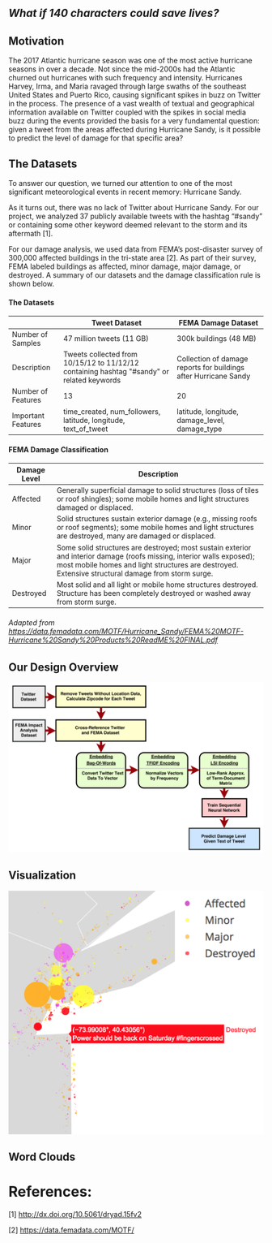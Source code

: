 ## *What if 140 characters could save lives?* 

## Motivation

The 2017 Atlantic hurricane season was one of the most active hurricane seasons in over a decade. Not since the mid-2000s had the Atlantic churned out hurricanes with such frequency and intensity. Hurricanes Harvey, Irma, and Maria ravaged through large swaths of the southeast United States and Puerto Rico, causing significant spikes in buzz on Twitter in the process. The presence of a vast wealth of textual and geographical information available on Twitter coupled with the spikes in social media buzz during the events provided the basis for a very fundamental question: given a tweet from the areas affected during Hurricane Sandy, is it possible to predict the level of damage for that specific area?


## The Datasets

To answer our question, we turned our attention to one of the most significant meteorological events in recent memory: Hurricane Sandy. 

As it turns out, there was no lack of Twitter about Hurricane Sandy. For our project, we analyzed 37 publicly available tweets with the hashtag “#sandy” or containing some other keyword deemed relevant to the storm and its aftermath [1]. 

For our damage analysis, we used data from FEMA’s post-disaster survey of 300,000 affected buildings in the tri-state area [2]. As part of their survey, FEMA labeled buildings as affected, minor damage, major damage, or destroyed. A summary of our datasets and the damage classification rule is shown below. 

#### The Datasets

| | Tweet Dataset | FEMA Damage Dataset |
| ---- | ------- | ----- |
| Number of Samples | 47 million tweets (11 GB)  | 300k buildings (48 MB)  |
| Description | Tweets collected from 10/15/12 to 11/12/12 containing hashtag "#sandy" or related keywords | Collection of damage reports for buildings after Hurricane Sandy |
| Number of Features | 13 | 20 |
| Important Features | time_created, num_followers, latitude, longitude, text_of_tweet | latitude, longitude, damage_level, damage_type |


#### FEMA Damage Classification

| Damage Level | Description |
| ------------ | ----------- |
| Affected | Generally superficial damage to solid structures (loss of tiles or roof shingles); some mobile homes and light structures damaged or displaced. |
| Minor | Solid structures sustain exterior damage (e.g., missing roofs or roof segments); some mobile homes and light structures are destroyed, many are damaged or displaced. |
| Major | Some solid structures are destroyed; most sustain exterior and interior damage (roofs missing, interior walls exposed); most mobile homes and light structures are destroyed. Extensive structural damage from storm surge. |
| Destroyed | Most solid and all light or mobile home structures destroyed. Structure has been completely destroyed or washed away from storm surge. |

###### Adapted from https://data.femadata.com/MOTF/Hurricane_Sandy/FEMA%20MOTF-Hurricane%20Sandy%20Products%20ReadME%20FINAL.pdf

## Our Design Overview

![alt text](https://github.com/mdj857/Hurricane-Sandy-Twitter-Analysis/blob/master/images/block_diagram.png "Block Diagram")

## Visualization

![alt text](https://github.com/mdj857/Hurricane-Sandy-Twitter-Analysis/blob/master/images/map_tool.png "Map Visualizer")

## Word Clouds




# References: 
[1] http://dx.doi.org/10.5061/dryad.15fv2

[2] https://data.femadata.com/MOTF/


